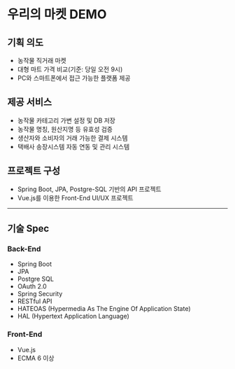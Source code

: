 # 우리의 마켓 DEMO
## 기획 의도
- 농작물 직거래 마켓
- 대형 마트 가격 비교(기준: 당일 오전 9시)
- PC와 스마트폰에서 접근 가능한 플랫폼 제공
## 제공 서비스
- 농작물 카테고리 가변 설정 및 DB 저장
- 농작물 명칭, 원산지명 등 유효성 검증
- 생산자와 소비자의 거래 가능한 결제 시스템
- 택배사 송장시스템 자동 연동 및 관리 시스템
## 프로젝트 구성
- Spring Boot, JPA, Postgre-SQL 기반의 API 프로젝트
- Vue.js를 이용한 Front-End UI/UX 프로젝트
---
## 기술 Spec
### Back-End
- Spring Boot
- JPA
- Postgre SQL
- OAuth 2.0
- Spring Security
- RESTful API
- HATEOAS (Hypermedia As The Engine Of Application State)
- HAL (Hypertext Application Language)
### Front-End
- Vue.js
- ECMA 6 이상
